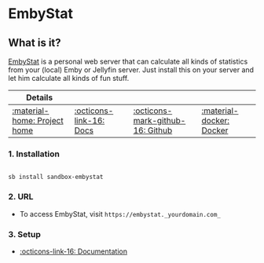 # EmbyStat

## What is it?

[EmbyStat](https://github.com/mregni/EmbyStat/) is a personal web server that can calculate all kinds of statistics from your (local) Emby or Jellyfin server. Just install this on your server and let him calculate all kinds of fun stuff.

| Details     |             |             |             |
|-------------|-------------|-------------|-------------|
| [:material-home: Project home ](https://github.com/mregni/EmbyStat/) | [:octicons-link-16: Docs](https://github.com/mregni/EmbyStat/wiki) | [:octicons-mark-github-16: Github](https://github.com/mregni/EmbyStat/) | [:material-docker: Docker ](https://registry.hub.docker.com/r/uping/embystat)|

### 1. Installation

``` shell

sb install sandbox-embystat

```

### 2. URL

- To access EmbyStat, visit `https://embystat._yourdomain.com_`

### 3. Setup

- [:octicons-link-16: Documentation](https://github.com/mregni/EmbyStat/wiki)
